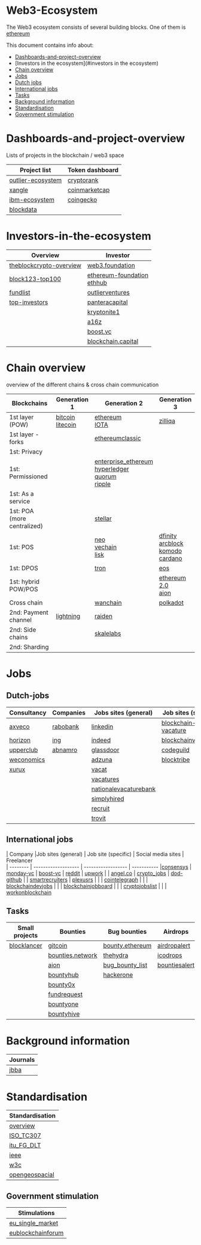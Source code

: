 # Web3-Ecosystem

The Web3 ecosystem consists of several building blocks.
One of them is [ethereum](../../../ethereum/)<br/>

This document contains info about:
* [Dashboards-and-project-overview](#dashboards-and-project-overview)
* [Investors in the ecosystem](#investors in the ecosystem)
* [Chain overview](#chain-overview)
* [Jobs](#jobs)
 * [Dutch jobs](#dutch-jobs)
 * [International jobs](#international-jobs)
 * [Tasks](#tasks)
* [Background information](#background-information)
* [Standardisation](#standardisation)
* [Government stimulation](#government-stimulation)

# Dashboards-and-project-overview
Lists of projects in the blockchain / web3 space

| Project list        | Token dashboard |
| ---------           |  --------
| [outlier-ecosystem] | [cryptorank]
| [xangle]            | [coinmarketcap]
| [ibm-ecosystem]     | [coingecko]
| [blockdata]         |

[xangle]:            https://xangle.io/
[outlier-ecosystem]: https://outlierventures.io/trackers/#ecosystem
[ibm-ecosystem]:     https://www.ibm.com/blockchain/ecosystem
[blockdata]:         https://app.blockdata.tech/projects

[cryptorank]:        https://cryptorank.io/
[coinmarketcap]:     https://coinmarketcap.com/
[coingecko]:         https://www.coingecko.com/en




# Investors-in-the-ecosystem

| Overview                   | Investor            
| -----                      | ----
| [theblockcrypto-overview]  | [web3.foundation]
| [block123-top100]          | [ethereum-foundation]<br>[ethhub]
| [fundlist]                 | [outlierventures]
| [top-investors]            | [panteracapital]
|                            | [kryptonite1]
|                            | [a16z]
|                            | [boost.vc]
|                            | [blockchain.capital]

[web3.foundation]:          https://web3.foundation/

[ethereum-foundation]:      https://ethereum.org/
[ethhub]:                   https://docs.ethhub.io/ethereum-basics/ethereum-foundation/
[theblockcrypto-overview]:  https://www.theblockcrypto.com/2019/04/01/mapping-out-the-investors-in-the-crypto-ecosystem/
[outlierventures]:          https://outlierventures.io
[panteracapital]:           https://www.panteracapital.com
[kryptonite1]:              https://www.kryptonite1.co/
[a16z]:                     https://a16z.com
[boost.vc]:                 https://www.boost.vc
[blockchain.capital]:       https://blockchain.capital/portfolio/
[block123-top100]:          https://www.block123.com/en/feature/top100-crypto-venture-capital-firms
[fundlist]:                 https://hackernoon.com/ultimate-list-of-crypto-investment-funds-3f422af0449b
[top-investors]:            https://101blockchains.com/top-blockchain-investors/


# Chain overview
overview of the different chains &amp; cross chain communication


| Blockchains                 | Generation 1            | Generation 2                          | Generation 3   | 
| -------------               |  ---------              | ---------                             | ---------      |
| 1st layer (POW)             | [bitcoin]<br>[litecoin] | [ethereum]<br>[IOTA]                  | [zilliqa]
| 1st layer - forks           |                         | [ethereumclassic]                     |
| 1st: Privacy                |                         |                                       |
| 1st: Permissioned           |                         | [enterprise_ethereum]<br>[hyperledger]<br>[quorum]<br>[ripple] |
| 1st: As a service           |                         |                                       |
| 1st: POA (more centralized) |                         | [stellar]                             |
| 1st: POS                    |                         | [neo]<br>[vechain]<br>[lisk]          | [dfinity]<br>[arcblock]<br>[komodo]<br>[cardano]
| 1st: DPOS                   |                         | [tron]                                | [eos]
| 1st: hybrid POW/POS         |                         |                                       | [ethereum 2.0]<br>[aion]
| Cross chain                 |                         | [wanchain]                            | [polkadot]
| 2nd: Payment channel        | [lightning]             | [raiden]
| 2nd: Side chains            |                         | [skalelabs]
| 2nd: Sharding               |




[bitcoin]:     https://bitcoin.org
[ethereum]:    https://ethereum.org
[polkadot]:    https://polkadot.network
[wanchain]:    https://wanchain.org/
[ethereumclassic]: https://ethereumclassic.org/
[ethereum 2.0]: https://docs.ethhub.io/ethereum-roadmap/ethereum-2.0/eth-2.0-phases/
[lightning]:    https://lightning.network/
[raiden]:       https://raiden.network/
[dfinity]:      https://dfinity.org/

[enterprise_ethereum]: https://entethalliance.org

[eos]:          https://eos.io
[cardano]:      https://www.cardano.org/en/home/
[hyperledger]:  https://www.hyperledger.org
[IOTA]:         https://www.iota.org
[quorum]:       https://www.goquorum.com
[ripple]:       https://ripple.com
[litecoin]:     https://litecoin.org/nl/
[tron]:         https://tron.network
[neo]:          https://www.neonetworkexchange.com/landing_page/landing?destination=home
[stellar]:      https://www.stellar.org
[zilliqa]:      https://zilliqa.com
[arcblock]:     https://www.arcblock.io
[aion]:         https://aion.network
[vechain]:      https://www.vechain.org
[lisk]:         https://lisk.io
[komodo]:       https://komodoplatform.com
[skalelabs]:    https://skalelabs.com/



# Jobs


## Dutch-jobs

| Consultancy  | Companies  | Jobs sites (general)      | Job sites (specific)  | Academic
| ------------ | ---------- | ------------------------- | --------------------- | --------
| [axveco]     | [rabobank] | [linkedin]                | [blockchain-vacature] | [academictransfer]
| [horizon]    | [ing]      | [indeed]                  | [blockchainvacatures]
| [upperclub]  | [abnamro]  | [glassdoor]               | [codeguild]
| [weconomics] |            | [adzuna]                  | [blocktribe]
| [xurux]      |            | [vacat]
|              |            | [vacatures]
|              |            | [nationalevacaturebank]
|              |            | [simplyhired]
|              |            | [recruit]
|              |            | [trovit]

[axveco]:       https://axveco.com
[horizon]:      http://www.horizon.red
[upperclub]:    https://upperclub.eu
[weconomics]:   https://weconomics.org
[xurux]:        https://xurux.nl

[rabobank]:         https://rabobank.jobs/nl/vacatures/?q=blockchain
[ing]:              https://www.ing.jobs/Nederland/Vacatures.htm?keyword=blockchain
[abnamro]:          https://www.abnamro.com/nl/carriere/vacatures/index.html?keywords=blockchain

[indeed]:                https://www.indeed.nl/Blockchain-vacatures
[vacat]:                 https://www.vacat.nl/?vacatures=blockchain
[linkedin]:              https://www.linkedin.com/jobs/search/?keywords=blockchain
[glassdoor]:             https://www.glassdoor.nl/Vacature/blockchain-vacatures-SRCH_KE0,10.htm
[adzuna]:                https://www.adzuna.nl/search?q=Blockchain
[vacatures]:             https://www.vacatures.nl/overzicht/?query=blockchain
[nationalevacaturebank]: https://www.nationalevacaturebank.nl/vacature/zoeken?query=blockchain
[simplyhired]:           https://www.simplyhired.nl/search?q=blockchain
[recruit]:               https://nl.recruit.net/search.html?query=blockchain
[trovit]:                https://vacatures.trovit.nl/index.php/cod.search_jobs/type.0/what_d.blockchain/

[blockchain-vacature]:   https://www.blockchain-vacature.nl/
[blockchainvacatures]:   https://blockchainvacatures.nl/jobs/
[codeguild]:             https://www.codeguild.nl/?s=blockchain
[blocktribe]:            https://blocktribe.com/jobs/?&Location_Country[multi_like_and][]=Netherlands

[academictransfer]:      https://www.academictransfer.com/en/?q=blockchain

## International jobs

| Company    |Job sites (general) | Job site (specific) | Social media sites | Freelancer  
| --------   | ------------------- | ------------------ | ----------- 
|[consensys] | [monday-vc]         | [boost-vc]          | [reddit]           | [upwork] 
|            | [angel.co]          | [crypto_jobs]       | [dod-github]
|            | [smartrecruiters]   | [plexusrs]
|            |                     | [cointelegraph]
|            |                     | [blockchaindevjobs]
|            |                     | [blockchainjobboard]
|            |                     | [cryptojobslist]
|            |                     | [workonblockchain]

[consensys]:           https://consensys.net/open-roles

[monday-vc]:           https://www.monday.vc/jobs
[smartrecruiters]:     https://jobs.smartrecruiters.com/?keyword=blockchain
[angel.co]:            https://angel.co/ethereum/jobs

[boost-vc]:            https://angel.co/boost-vc/jobs-at-portfolio-companies
[crypto_jobs]:         https://crypto.jobs/
[plexusrs]:            https://www.plexusrs.com/
[cointelegraph]:       https://jobs.cointelegraph.com/
[blockchaindevjobs]:   https://blockchaindevjobs.com/
[blockchainjobboard]:  http://www.blockchainjobboard.org
[cryptojobslist]:      https://cryptojobslist.com
[workonblockchain]:    https://workonblockchain.com/

[reddit]:              https://www.reddit.com/r/ethdev/comments/abg8pk/whos_hiring_and_whos_for_hire_megathread_2019/
[dod-github]:          https://github.com/Department-of-Decentralization/Ecosystem-Job-Openings

[upwork]:              https://www.upwork.com/o/jobs/browse/skill/blockchain/


## Tasks

| Small projects | Bounties            | Bug bounties         | Airdrops       |  Generalized mining
| ---------------| ----------          | ---------------------| ---------      | ---------
| [blocklancer]  | [gitcoin]           | [bounty.ethereum]    | [airdropalert]
|                | [bounties.network]  | [thehydra]           | [icodrops]
|                | [aion]              | [bug_bounty_list]    | [bountiesalert]
|                | [bountyhub]         | [hackerone]
|                | [bounty0x]
|                | [fundrequest]
|                | [bountyone]
|                | [bountyhive]

[blocklancer]:      https://blocklancer.net/

[gitcoin]:          https://gitcoin.co/
[bounties.network]: https://explorer.bounties.network/explorer
[aion]:             https://aion.network/bounty/
[bountyhub]:        http://bountyhub.io
[bounty0x]:         https://bounty0x.io/
[fundrequest]:      https://fundrequest.io
[bountyone]:        http://bountyone.io/
[bountyhive]:       https://bountyhive.io


[bounty.ethereum]:  https://bounty.ethereum.org/
[thehydra]:         https://thehydra.io/
[bug_bounty_list]:  https://consensys.github.io/smart-contract-best-practices/bug_bounty_list/
[hackerone]:        https://hackerone.com

[airdropalert]:     https://airdropalert.com/
[icodrops]:         https://icodrops.com/
[bountiesalert]:    https://bountiesalert.com


# Background information

| Journals
| -----
| [jbba]

[jbba]: https://jbba.scholasticahq.com/ 


# Standardisation

| Standardisation
| -----
| [overview]
| [ISO_TC307]
| [itu_FG_DLT]
| [ieee]
| [w3c]
| [opengeospacial]

[overview]:     https://joinup.ec.europa.eu/collection/rolling-plan-ict-standardisation/blockchain-and-distributed-digital-ledger-technologies
[ISO_TC307]:    https://www.iso.org/committee/6266604.html
[itu_FG_DLT]:   https://www.itu.int/en/ITU-T/focusgroups/dlt
[ieee]:         https://blockchain.ieee.org/
[w3c]:          https://w3c.github.io/web-ledger/
[opengeospacial]:   http://www.opengeospatial.org/projects/groups/bdltdwg


## Government stimulation

| Stimulations
| -----------
| [eu_single_market]
| [eublockchainforum]

[eu_single_market]:     https://ec.europa.eu/digital-single-market/en/blockchain-technologies
[eublockchainforum]:    https://www.eublockchainforum.eu/